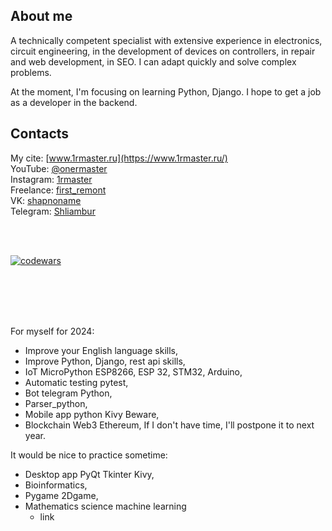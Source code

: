 ## About me

A technically competent specialist with extensive experience in electronics, circuit engineering, in the development of devices on controllers, in repair and web development, in SEO. I can adapt quickly and solve complex problems.

At the moment, I'm focusing on learning Python, Django. I hope to get a job as a developer in the backend.



## Contacts

My cite: [www.1rmaster.ru](https://www.1rmaster.ru/) \
YouTube: [@onermaster](https://www.youtube.com/@onermaster) \
Instagram: [1rmaster](https://www.instagram.com/1rmaster/) \
Freelance: [first_remont](https://freelance.habr.com/freelancers/first_remont) \
VK: [shapnoname](https://vk.com/shapnoname) \
Telegram: [Shliambur](https://t.me/Shliambur) 

</br>
</br>

[![codewars](https://www.codewars.com/users/first-remont/badges/large)](https://www.codewars.com/users/first-remont)



</br>
</br>
</br>
</br>


For myself for 2024:
- Improve your English language skills,
- Improve Python, Django, rest api skills,
- IoT MicroPython ESP8266, ESP 32, STM32, Arduino,
- Automatic testing pytest,
- Bot telegram Python,
- Parser_python,
- Mobile app python Kivy Beware,
- Blockchain Web3 Ethereum,
If I don't have time, I'll postpone it to next year.

It would be nice to practice sometime:
- Desktop app PyQt Tkinter Kivy,
- Bioinformatics,
- Pygame 2Dgame,
- Mathematics science machine learning
  - link 
<!--
- 🔭 I’m currently working on ...
- 🌱 I’m currently learning ...
- 👯 I’m looking to collaborate on ...
- 🤔 I’m looking for help with ...
- 💬 Ask me about ...
- 📫 How to reach me: ...
- 😄 Pronouns: ...
- ⚡ Fun fact: ...
-->



